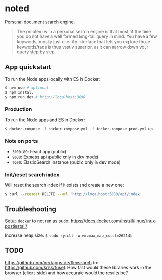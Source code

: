# noted

Personal document search engine.

> The problem with a personal search engine is that most of the time you do not have a well formed long-tail query in mind. You have a few keywords, mostly just one. An interface that lets you explore those keywords/tags is thus vastly superior, as it can narrow down your query step by step.

## App quickstart

To run the Node apps locally with ES in Docker:

```bash
$ nvm use # optional
$ npm install
$ npm run dev # http://localhost:3000
```

### Production

To run the Node apps and ES in Docker:

```bash
$ docker-compose -f docker-compose.yml -f docker-compose.prod.yml up
```

### Note on ports

- `3000|80`: React app (public)
- `9000`: Express api (public only in dev mode)
- `9200`: ElasticSearch instance (public only in dev mode)

### Init/reset search index

Will reset the search index if it exists and create a new one:

```bash
$ curl --request DELETE --url 'http://localhost:3000/api/index'
```

## Troubleshooting

Setup `docker` to not run as sudo: https://docs.docker.com/install/linux/linux-postinstall/

Increase heap size: `$ sudo sysctl -w vm.max_map_count=262144`

## TODO

https://github.com/nextapps-de/flexsearch (or https://github.com/krisk/fuse). How fast would these libraries work in the browser (client-side) and how accurate would the results be?
